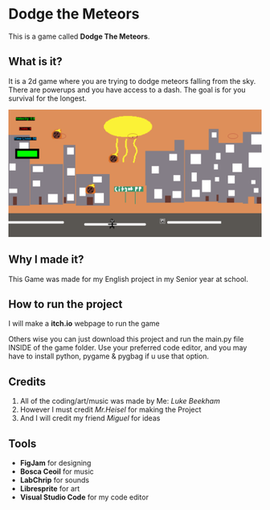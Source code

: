 # Dodge the Meteors 
This is a game called **Dodge The Meteors**.

## What is it?
It is a 2d game where you are trying to dodge meteors falling from the sky. There are powerups and you have access to a dash. The goal is for you survival for the longest.

![alt text](GamePic.png)

## Why I made it?
This Game was made for my English project in my Senior year at school. 

## How to run the project
I will make a **itch.io** webpage to run the game

Others wise you can just download this project and run the main.py file INSIDE of the game folder. Use your preferred code editor, and you may have to install python, pygame & pygbag if u use that option.

## Credits
1. All of the coding/art/music was made by Me: *Luke Beekham*
2. However I must credit *Mr.Heisel* for making the Project
3. And I will credit my friend *Miguel* for ideas

## Tools
- **FigJam** for designing
- **Bosca Ceoil** for music
- **LabChrip** for sounds
- **Libresprite** for art
- **Visual Studio Code** for my code editor

